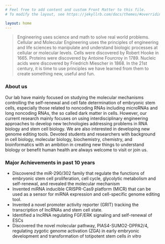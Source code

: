```yaml
---
# Feel free to add content and custom Front Matter to this file.
# To modify the layout, see https://jekyllrb.com/docs/themes/#overriding-theme-defaults

layout: home
---
```


> Engineering uses science and math to solve real world problems. Cellular and Molecular Engineering uses the principles of engineering and life sciences to manipulate and understand biologic processes at cellular or molecular levels. Cells were discovered by Robert Hooke in 1665. Proteins were discovered by Antoine Fourcroy in 1789. Nucleic acids were discovered by Friedrich Miescher in 1868. In the 21st century, it is time to use principles we have learned from them to create something new, useful and fun.

### About us

Our lab have mainly focused on studying the molecular mechanisms controlling the self-renewal and cell fate determination of embryonic stem cells, especially those related to noncoding RNAs including microRNAs and long noncoding RNAs, the so called dark matter in cells. However, our current research mainly focuses on using interdisciplinary engineering approaches to develop new technologies addressing problems in RNA biology and stem cell biology. We are also interested in developing new genome editing tools. Devoted students and researchers with background in cell biology, molecular biology, biochemistry, chemistry, and bioinformatics with an ambition in creating new things to understand biology or benefit human health are always welcome to visit or join us.

### Major Achievements in past 10 years

- Discovered the miR-290/302 family that regulate the functions of embryonic stem cell proliferation, cell cycle, glycolytic metabolism and self-renewal, and revealed the molecular mechanism
- Invented miRNA inducible CRISPR-Cas9 platform (MICR) that can be used as a sensor for miRNA expression and cell-specific genome editing tool.
- Invented a novel promoter activity reporter (GRIT) tracking the transcription of lncRNAs and stem cell state.
- Identified a lncRNA regulating FGF/ERK signaling and self-renewal of ESCs
- Discovered the novel molecular pathway, PIAS4-SUMO2-DPPA2/4, regulating zygotic genome activation (ZGA) in early embryonic development and transformation of totipotent stem cells _in vitro_
